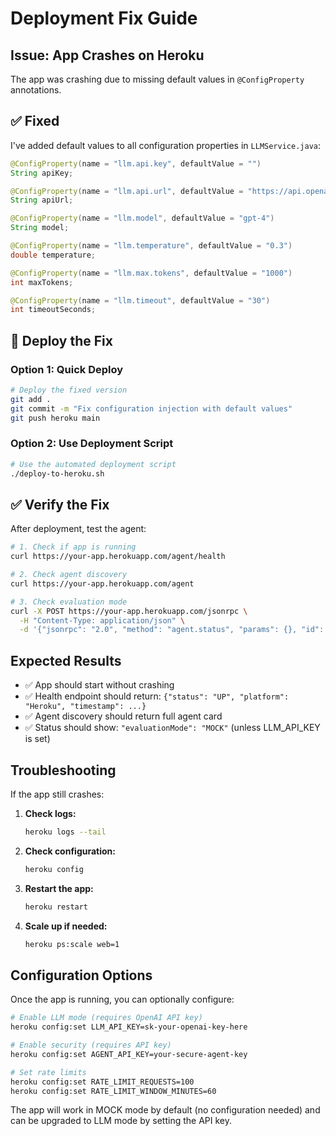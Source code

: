 # Deployment Fix Guide

## Issue: App Crashes on Heroku

The app was crashing due to missing default values in `@ConfigProperty` annotations.

## ✅ Fixed

I've added default values to all configuration properties in `LLMService.java`:

```java
@ConfigProperty(name = "llm.api.key", defaultValue = "")
String apiKey;

@ConfigProperty(name = "llm.api.url", defaultValue = "https://api.openai.com/v1/chat/completions")
String apiUrl;

@ConfigProperty(name = "llm.model", defaultValue = "gpt-4")
String model;

@ConfigProperty(name = "llm.temperature", defaultValue = "0.3")
double temperature;

@ConfigProperty(name = "llm.max.tokens", defaultValue = "1000")
int maxTokens;

@ConfigProperty(name = "llm.timeout", defaultValue = "30")
int timeoutSeconds;
```

## 🚀 Deploy the Fix

### Option 1: Quick Deploy
```bash
# Deploy the fixed version
git add .
git commit -m "Fix configuration injection with default values"
git push heroku main
```

### Option 2: Use Deployment Script
```bash
# Use the automated deployment script
./deploy-to-heroku.sh
```

## ✅ Verify the Fix

After deployment, test the agent:

```bash
# 1. Check if app is running
curl https://your-app.herokuapp.com/agent/health

# 2. Check agent discovery
curl https://your-app.herokuapp.com/agent

# 3. Check evaluation mode
curl -X POST https://your-app.herokuapp.com/jsonrpc \
  -H "Content-Type: application/json" \
  -d '{"jsonrpc": "2.0", "method": "agent.status", "params": {}, "id": 1}'
```

## Expected Results

- ✅ App should start without crashing
- ✅ Health endpoint should return: `{"status": "UP", "platform": "Heroku", "timestamp": ...}`
- ✅ Agent discovery should return full agent card
- ✅ Status should show: `"evaluationMode": "MOCK"` (unless LLM_API_KEY is set)

## Troubleshooting

If the app still crashes:

1. **Check logs:**
   ```bash
   heroku logs --tail
   ```

2. **Check configuration:**
   ```bash
   heroku config
   ```

3. **Restart the app:**
   ```bash
   heroku restart
   ```

4. **Scale up if needed:**
   ```bash
   heroku ps:scale web=1
   ```

## Configuration Options

Once the app is running, you can optionally configure:

```bash
# Enable LLM mode (requires OpenAI API key)
heroku config:set LLM_API_KEY=sk-your-openai-key-here

# Enable security (requires API key)
heroku config:set AGENT_API_KEY=your-secure-agent-key

# Set rate limits
heroku config:set RATE_LIMIT_REQUESTS=100
heroku config:set RATE_LIMIT_WINDOW_MINUTES=60
```

The app will work in MOCK mode by default (no configuration needed) and can be upgraded to LLM mode by setting the API key.

